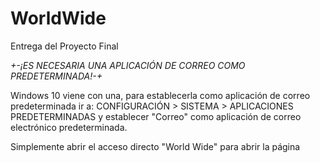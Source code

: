 # WorldWide
Entrega del Proyecto Final

*+-¡ES NECESARIA UNA APLICACIÓN DE CORREO COMO PREDETERMINADA!-+*


Windows 10 viene con una, para establecerla como aplicación de correo predeterminada
ir a: CONFIGURACIÓN > SISTEMA > APLICACIONES PREDETERMINADAS y establecer "Correo"
como aplicación de correo electrónico predeterminada.

Simplemente abrir el acceso directo "World Wide" para abrir la página